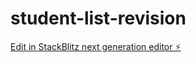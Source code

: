 # student-list-revision

[Edit in StackBlitz next generation editor ⚡️](https://stackblitz.com/~/github.com/jayx20p/student-list-revision)